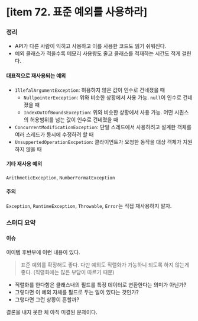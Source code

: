 # [item 72. 표준 예외를 사용하라]
### 정리
- API가 다른 사람이 익히고 사용하고 이를 사용한 코드도 읽기 쉬워진다.
- 예외 클래스가 적을수록 메모리 사용량도 줄고 클래스를 적재하는 시간도 적게 걸린다.

#### 대표적으로 재사용되는 예외
- `IllefalArgumentException`: 허용하지 않은 값이 인수로 건네졌을 때
  - `NullpointerException`: 위와 비슷한 상황에서 사용 가능. `null`이 인수로 건네졌을 때
  - `IndexOutOfBoundsException`: 위와 비슷한 상황에서 사용 가능. 어떤 시퀀스의 허용범위를 넘는 값이 인수로 건네졌을 때
- `ConcurrentModificationException`: 단일 스레드에서 사용하려고 설계한 객체를 여러 스레드가 동시에 수정하려 할 때
- `UnsuppertedOperationExcpetion`: 클라이언트가 요청한 동작을 대상 객체가 지원하지 않을 때

#### 기타 재사용 예외
`ArithmeticException`, `NumberFormatException`

#### 주의
`Exception`, `RuntimeException`, `Throwable`, `Error`는 직접 재사용하지 말자.

### 스터디 요약
#### 이슈
이이템 후반부에 이런 내용이 있다.
> 표준 예외를 확장해도 좋다. 다만 예외도 직렬화가 가능하니 되도록 하지 않는게 좋다. (직렬화에는 많은 부담이 따르기 때문)

- 직렬화를 한다함은 클래스내의 필드를 특정 데이터로 변환한다는 의미가 아닌가?
- 그렇다면 이 예외 자체를 필드로 두는 일이 있다는 것인가?
- 그렇다면 그런 상황이 흔할까?

결론을 내지 못한 체 아직 미결된 문제이다.